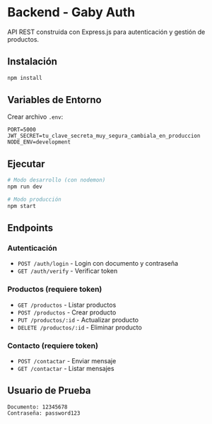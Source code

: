 # Backend - Gaby Auth

API REST construida con Express.js para autenticación y gestión de productos.

## Instalación

```bash
npm install
```

## Variables de Entorno

Crear archivo `.env`:
```env
PORT=5000
JWT_SECRET=tu_clave_secreta_muy_segura_cambiala_en_produccion
NODE_ENV=development
```

## Ejecutar

```bash
# Modo desarrollo (con nodemon)
npm run dev

# Modo producción
npm start
```

## Endpoints

### Autenticación
- `POST /auth/login` - Login con documento y contraseña
- `GET /auth/verify` - Verificar token

### Productos (requiere token)
- `GET /productos` - Listar productos
- `POST /productos` - Crear producto
- `PUT /productos/:id` - Actualizar producto
- `DELETE /productos/:id` - Eliminar producto

### Contacto (requiere token)
- `POST /contactar` - Enviar mensaje
- `GET /contactar` - Listar mensajes

## Usuario de Prueba

```
Documento: 12345678
Contraseña: password123
```

